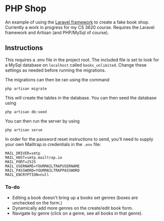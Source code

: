 # PHP Shop

An example of using the [Laravel framework](laravel.md) to create a fake book shop. Currently a work in progress for my CS 3620 course. Requires the Laravel framework and Artisan (and PHP/MySql of course).

## Instructions
This requires a .env file in the project root. The included file is set to look for a MySql database on `localhost` called `books_unlimited`. Change these settings as needed before running the migrations.  

The migrations can then be ran using the command 
```
php artisan migrate
```
This will create the tables in the database. You can then seed the database using 
```
php artisan db:seed
```
You can then run the server by using
```
php artisan serve
```
In order for the password reset instructions to send, you'll need to supply your own Mailtrap.io credentials in the `.env` file:
```
MAIL_DRIVER=smtp
MAIL_HOST=smtp.mailtrap.io
MAIL_PORT=2525
MAIL_USERNAME=YOURMAILTRAPUSERNAME
MAIL_PASSWORD=YOURMAILTRAPPASSWORD
MAIL_ENCRYPTION=null
```

### To-do
* Editing a book doesn't bring up a books set genres (boxes are unchecked on the form.)
* Dynamically add more genres on the create/edit book form.
* Navigate by genre (click on a genre, see all books in that genre).
